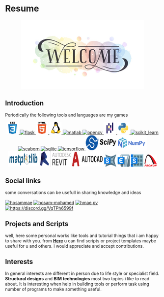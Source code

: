 
<!-- <div align='center'><img src="hello.jpg" width=100></div> -->

# Resume 

<div align='center'>
<img width=400 src="https://github.com/hmae/hmae/raw/master/docs/assets/welcome.jpg" alt='stock.adobe.com  welcome picture'>
</div>

## Introduction

<p>Periodically the following tools and languages are my games<br>
</p>
<p align="center"> <a href="https://www.w3schools.com/css/" target="_blank" rel="noreferrer"> <img src="https://raw.githubusercontent.com/devicons/devicon/master/icons/css3/css3-original-wordmark.svg" alt="css3" height="40" width="40"/> </a> <a href="https://flask.palletsprojects.com/" target="_blank" rel="noreferrer"> <img src="https://www.vectorlogo.zone/logos/pocoo_flask/pocoo_flask-icon.svg" alt="flask" height="40" width="40"/> </a> <a href="https://www.w3.org/html/" target="_blank" rel="noreferrer"> <img src="https://raw.githubusercontent.com/devicons/devicon/master/icons/html5/html5-original-wordmark.svg" alt="html5" height="40" width="40"/> </a> <a href="https://www.linux.org/" target="_blank" rel="noreferrer"> <img src="https://raw.githubusercontent.com/devicons/devicon/master/icons/linux/linux-original.svg" alt="linux" height="40" width="40"/> </a> <a href="https://www.mathworks.com/" target="_blank" rel="noreferrer"> <img src="https://upload.wikimedia.org/wikipedia/commons/2/21/Matlab_Logo.png" alt="matlab" height="40" width="40"/> </a> <a href="https://opencv.org/" target="_blank" rel="noreferrer"> <img src="https://www.vectorlogo.zone/logos/opencv/opencv-icon.svg" alt="opencv" height="40" width="40"/> </a> <a href="https://pandas.pydata.org/" target="_blank" rel="noreferrer"> <img src="https://raw.githubusercontent.com/devicons/devicon/2ae2a900d2f041da66e950e4d48052658d850630/icons/pandas/pandas-original.svg" alt="pandas" height="40" width="40"/> </a> <a href="https://www.python.org" target="_blank" rel="noreferrer"> <img src="https://raw.githubusercontent.com/devicons/devicon/master/icons/python/python-original.svg" alt="python" height="40" width="40"/> </a> <a href="https://scikit-learn.org/" target="_blank" rel="noreferrer"> <img src="https://upload.wikimedia.org/wikipedia/commons/0/05/Scikit_learn_logo_small.svg" alt="scikit_learn" height="40" width="60"/> </a> <a href="https://seaborn.pydata.org/" target="_blank" rel="noreferrer"> <img src="https://seaborn.pydata.org/_images/logo-mark-lightbg.svg" alt="seaborn" height="40" width="40"/> </a> <a href="https://www.sqlite.org/" target="_blank" rel="noreferrer"> <img src="https://www.vectorlogo.zone/logos/sqlite/sqlite-icon.svg" alt="sqlite" height="40" width="40"/> </a> <a href="https://www.tensorflow.org" target="_blank" rel="noreferrer"> <img src="https://www.vectorlogo.zone/logos/tensorflow/tensorflow-icon.svg" alt="tensorflow" height="40" width="40"/> </a><a href="https://www.scipy.org/" target="_blank"><img src="https://raw.githubusercontent.com/hmae/hmae/master/docs/assets/ico/scipy1.png" alt='scipy' width=100px height=50px/></a><a href="https://numpy.org/" target="_blank"><img src="https://raw.githubusercontent.com/hmae/hmae/master/docs/assets/ico/numpylogo.svg" alt="numpy" width=100px height=50px/></a><a href="https://matplotlib.org/" target="_blank"><img src="https://raw.githubusercontent.com/hmae/hmae/master/docs/assets/ico/matplotlib.svg" alt='matplotlib' width=100px height=50px/></a>
    <a href="https://www.autodesk.com/" target="_blank"><img src="https://raw.githubusercontent.com/hmae/hmae/master/docs/assets/ico/revit.svg" alt='revit' width=100px height=50px/></a>
    <a href="https://www.autodesk.com/" target="_blank"><img src="https://raw.githubusercontent.com/hmae/hmae/master/docs/assets/ico/autocad1.png" alt='autocad' width=100px height=50px/></a>
    <a href="https://www.csiamerica.com/" target="_blank"><img src="https://raw.githubusercontent.com/hmae/hmae/master/docs/assets/ico/SAP2000-22.png" alt='SAP' height="40" width="40"/></a>
    <a href="https://www.csiamerica.com/" target="_blank"><img src="https://raw.githubusercontent.com/hmae/hmae/master/docs/assets/ico/ETABS-19.png" alt='ETABS' height="40" width="40"/></a>
    <a href="https://www.csiamerica.com/" target="_blank"><img src="https://raw.githubusercontent.com/hmae/hmae/master/docs/assets/ico/CSI-SAFE-.png" alt='SAFE' height="40" width="40"/></a>
    <a href="https://www.prokon.com/" target="_blank"><img src="https://raw.githubusercontent.com/hmae/hmae/master/docs/assets/ico/PROKON-1.png" alt='PROKON' height="40" width="40"/></a>
</p>

<!-- 
<p> A gentel preview of Certified Courses </p>
<iframe src="https://docs.google.com/viewer?url=https://github.com/hmae/hmae/raw/master/docs/assets/certs.pdf &embedded=true"  width=600 height=400></iframe>
 -->



## Social links
<p> some conversations can be usefull in sharing knowledge and ideas </p>
<p align="left">
<a href="https://twitter.com/hosammae" target="blank"><img align="center" src="https://raw.githubusercontent.com/rahuldkjain/github-profile-readme-generator/master/src/images/icons/Social/twitter.svg" alt="hosammae" width="30" height="30" /></a>
<a href="https://linkedin.com/in/hosam-mohamed" target="blank"><img align="center" src="https://raw.githubusercontent.com/rahuldkjain/github-profile-readme-generator/master/src/images/icons/Social/linked-in-alt.svg" alt="hosam-mohamed" width="30" height="30" /></a>
<a href="https://fb.com/hmae.py" target="blank"><img align="center" src="https://raw.githubusercontent.com/rahuldkjain/github-profile-readme-generator/master/src/images/icons/Social/facebook.svg" alt="hmae.py" width="30" height="30" /></a>
<!-- <a href="https://instagram.com/hosam_mae" target="blank"><img align="center" src="https://raw.githubusercontent.com/rahuldkjain/github-profile-readme-generator/master/src/images/icons/Social/instagram.svg" alt="hosam_mae" width="30" height="30" /></a> -->
<a href="https://discord.gg/https://discord.gg/VqTPh6599f" target="blank"><img align="center" src="https://raw.githubusercontent.com/rahuldkjain/github-profile-readme-generator/master/src/images/icons/Social/discord.svg" alt="https://discord.gg/VqTPh6599f" width="30" height="30" /></a>
</p>


## Projects and Scripts
well, here some personal works like tools and tutorial things
that i am happy to share with you.
from **<a href="https://github.com/hmae/Samples" target="_blank" rel="noreferrer">Here</a>** u can find scripts or project templates maybe useful for u and others.
i would appreciate and accept contributions.

## Interests
In general interests are different in person due to life style or specialist field.
**Structural designs** and **BIM technologies** most two topics i like to read about.
It is interesting when help in building tools or perform task using number of programs to make something useful.
